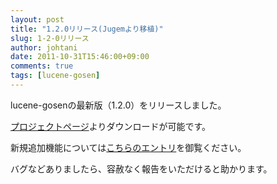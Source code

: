 ```yaml
---
layout: post
title: "1.2.0リリース(Jugemより移植)"
slug: 1-2-0リリース
author: johtani
date: 2011-10-31T15:46:00+09:00
comments: true
tags: [lucene-gosen]
---
```

lucene-gosenの最新版（1.2.0）をリリースしました。

[プロジェクトページ](http://code.google.com/p/lucene-gosen/)よりダウンロードが可能です。

新規追加機能については[こちらのエントリ](http://johtani.jugem.jp/?eid=38)を御覧ください。

バグなどありましたら、容赦なく報告をいただけると助かります。

